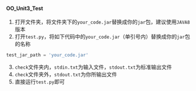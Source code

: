 #### OO_Unit3_Test

1. 打开文件夹，将文件夹下的`your_code.jar`替换成你的`jar`包，建议使用`JAVA8`版本
2. 打开`test.py`，将如下代码中的`your_code.jar`（单引号内）替换成你的`jar`包的名称

```py
test_jar_path = 'your_code.jar'
```

3. `check`文件夹内，`stdin.txt`为输入文件，`stdout.txt`为标准输出文件
4. `check`文件夹外，`stdout.txt`为你所输出文件
4. 直接运行`test.py`即可

